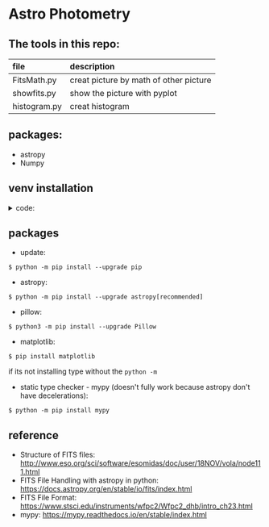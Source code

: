 # Astro Photometry
## The tools in this repo:
| file          | description  | 
| :------------ |:---------------|
| FitsMath.py   | creat picture by math of other picture |
| showfits.py   | show the picture with pyplot|
| histogram.py  | creat histogram |

## packages:
- astropy
- Numpy

## venv installation
<details>
  <summary>code:</summary>

```shell
$ python -m venv --system-site-packages .\venv
```
1. to start venv type:   
```shell
$ &"./venv/Scripts/Activate.ps1"
```
2. to get out of venv type:
```shell
$ deactivate
```
3. if error in stating, type in admin cmd:
```shell
$ Set-ExecutionPolicy Unrestricted -Scope Process
```
</details>

## packages
* update:
```shell
$ python -m pip install --upgrade pip
```
* astropy:
```shell
$ python -m pip install --upgrade astropy[recommended]
```
* pillow:
```shell
$ python3 -m pip install --upgrade Pillow
```
* matplotlib:
```shell
$ pip install matplotlib
```
if its not installing type without the `python -m `

* static type checker - mypy (doesn't fully work because astropy don't have decelerations):
```shell
$ python -m pip install mypy
```

## reference
* Structure of FITS files: http://www.eso.org/sci/software/esomidas/doc/user/18NOV/vola/node111.html  
* FITS File Handling with astropy in python: https://docs.astropy.org/en/stable/io/fits/index.html
* FITS File Format: https://www.stsci.edu/instruments/wfpc2/Wfpc2_dhb/intro_ch23.html
* mypy: https://mypy.readthedocs.io/en/stable/index.html
